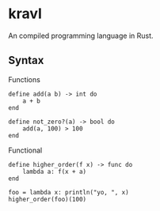 # kravl
An compiled programming language in Rust.

## Syntax

Functions
```
define add(a b) -> int do
    a + b
end

define not_zero?(a) -> bool do
    add(a, 100) > 100
end
```

Functional
```
define higher_order(f x) -> func do
    lambda a: f(x + a)
end
    
foo = lambda x: println("yo, ", x)
higher_order(foo)(100)
```
